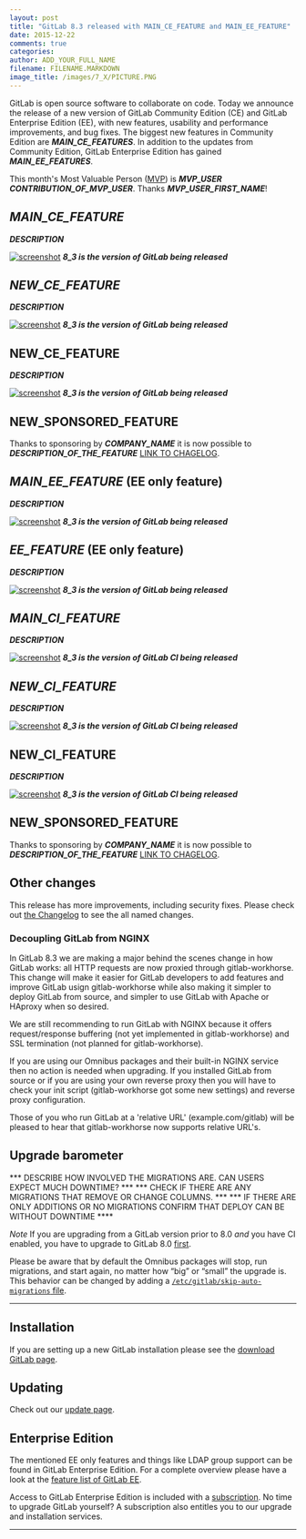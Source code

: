 ```yaml
---
layout: post
title: "GitLab 8.3 released with MAIN_CE_FEATURE and MAIN_EE_FEATURE"
date: 2015-12-22
comments: true
categories:
author: ADD_YOUR_FULL_NAME
filename: FILENAME.MARKDOWN
image_title: /images/7_X/PICTURE.PNG
---
```


GitLab is open source software to collaborate on code.
Today we announce the release of a new version of GitLab Community Edition (CE) and GitLab Enterprise Edition (EE), with new features, usability and performance improvements, and bug fixes.
The biggest new features in Community Edition are ***MAIN_CE_FEATURES***.
In addition to the updates from Community Edition, GitLab Enterprise Edition has gained ***MAIN_EE_FEATURES***.

This month's Most Valuable Person ([MVP](https://about.gitlab.com/mvp/)) is ***MVP_USER*** ***CONTRIBUTION_OF_MVP_USER***.
Thanks ***MVP_USER_FIRST_NAME***!

<!--more-->

## ***MAIN_CE_FEATURE***

***DESCRIPTION***

[![screenshot](/images/8_3/feature.png)](/images/8_3/feature.png) ***8_3 is the version of GitLab being released***


## ***NEW_CE_FEATURE***

***DESCRIPTION***

[![screenshot](/images/8_3/feature.png)](/images/8_3/feature.png) ***8_3 is the version of GitLab being released***


## NEW_CE_FEATURE

***DESCRIPTION***

[![screenshot](/images/8_3/feature.png)](/images/8_3/feature.png) ***8_3 is the version of GitLab being released***

## NEW_SPONSORED_FEATURE

Thanks to sponsoring by ***COMPANY_NAME*** it is now possible to ***DESCRIPTION_OF_THE_FEATURE*** [LINK TO CHAGELOG](https://gitlab.com/gitlab-org/gitlab-ce/blob/8-3-stable/CHANGELOG#L18).

## ***MAIN_EE_FEATURE*** (EE only feature)

***DESCRIPTION***

[![screenshot](/images/8_3/feature.png)](/images/8_3/feature.png) ***8_3 is the version of GitLab being released***

## ***EE_FEATURE*** (EE only feature)

***DESCRIPTION***

[![screenshot](/images/8_3/feature.png)](/images/8_3/feature.png) ***8_3 is the version of GitLab being released***


## ***MAIN_CI_FEATURE***

***DESCRIPTION***

[![screenshot](/images/8_3/feature.png)](/images/8_3/feature.png) ***8_3 is the version of GitLab CI being released***


## ***NEW_CI_FEATURE***

***DESCRIPTION***

[![screenshot](/images/8_3/feature.png)](/images/8_3/feature.png) ***8_3 is the version of GitLab CI being released***


## NEW_CI_FEATURE

***DESCRIPTION***

[![screenshot](/images/8_3/feature.png)](/images/8_3/feature.png) ***8_3 is the version of GitLab CI being released***

## NEW_SPONSORED_FEATURE

Thanks to sponsoring by ***COMPANY_NAME*** it is now possible to ***DESCRIPTION_OF_THE_FEATURE*** [LINK TO CHAGELOG](https://gitlab.com/gitlab-org/gitlab-ce/blob/8-3-stable/CHANGELOG#L18).

## Other changes

This release has more improvements, including security fixes. Please check out [the Changelog](https://gitlab.com/gitlab-org/gitlab-ce/blob/master/CHANGELOG) to see the all named changes.

### Decoupling GitLab from NGINX

In GitLab 8.3 we are making a major behind the scenes change in how
GitLab works: all HTTP requests are now proxied through
gitlab-workhorse. This change will make it easier for GitLab
developers to add features and improve GitLab usign gitlab-workhorse
while also making it simpler to deploy GitLab from source, and simpler
to use GitLab with Apache or HAproxy when so desired.

We are still recommending to run GitLab with NGINX because it offers
request/response buffering (not yet implemented in gitlab-workhorse)
and SSL termination (not planned for gitlab-workhorse).

If you are using our Omnibus packages and their built-in NGINX service
then no action is needed when upgrading. If you installed GitLab from
source or if you are using your own reverse proxy then you will have
to check your init script (gitlab-workhorse got some new settings) and
reverse proxy configuration.

Those of you who run GitLab at a 'relative URL' (example.com/gitlab)
will be pleased to hear that gitlab-workhorse now supports relative
URL's.

## Upgrade barometer


*** DESCRIBE HOW INVOLVED THE MIGRATIONS ARE. CAN USERS EXPECT MUCH DOWNTIME? ***
*** CHECK IF THERE ARE ANY MIGRATIONS THAT REMOVE OR CHANGE COLUMNS. ***
*** IF THERE ARE ONLY ADDITIONS OR NO MIGRATIONS CONFIRM THAT DEPLOY CAN BE WITHOUT DOWNTIME ****

*Note* If you are upgrading from a GitLab version prior to 8.0 *and* you have CI enabled, you have to upgrade to GitLab 8.0 [first](https://about.gitlab.com/2015/09/22/gitlab-8-0-released/).

Please be aware that by default the Omnibus packages will stop, run migrations,
and start again, no matter how “big” or “small” the upgrade is. This behavior
can be changed by adding a [`/etc/gitlab/skip-auto-migrations`
file](http://doc.gitlab.com/omnibus/update/README.html).

- - -

## Installation

If you are setting up a new GitLab installation please see the
[download GitLab page](https://about.gitlab.com/installation/).

## Updating

Check out our [update page](https://about.gitlab.com/update/).

## Enterprise Edition

The mentioned EE only features and things like LDAP group support can be found in GitLab Enterprise Edition.
For a complete overview please have a look at the [feature list of GitLab EE](http://www.gitlab.com/gitlab-ee/).

Access to GitLab Enterprise Edition is included with a [subscription](http://www.gitlab.com/pricing/).
No time to upgrade GitLab yourself?
A subscription also entitles you to our upgrade and installation services.

- - -
